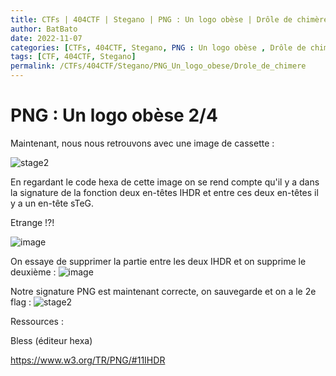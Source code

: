 ```yaml
---
title: CTFs | 404CTF | Stegano | PNG : Un logo obèse | Drôle de chimère
author: BatBato
date: 2022-11-07
categories: [CTFs, 404CTF, Stegano, PNG : Un logo obèse , Drôle de chimère]
tags: [CTF, 404CTF, Stegano]
permalink: /CTFs/404CTF/Stegano/PNG_Un_logo_obese/Drole_de_chimere
---
```


# PNG : Un logo obèse 2/4

Maintenant,  nous nous retrouvons avec une image de cassette : 

![stage2](https://user-images.githubusercontent.com/73934639/174495794-95dbfa77-4d2f-4bb7-a53d-4a1ea81f1eb4.png)


En regardant le code hexa de cette image on se rend compte qu'il y a dans la signature de la fonction deux en-têtes IHDR et entre ces deux en-têtes il y a un en-tête sTeG.

Etrange !?!

![image](https://user-images.githubusercontent.com/73934639/174496636-cc0d1fc6-43f4-4147-a5c1-959d58ea6fdf.png)

 
On essaye de supprimer la partie entre les deux IHDR et on supprime le deuxième :
![image](https://user-images.githubusercontent.com/73934639/174496723-45495724-f1c4-4a08-9079-8b834e693e69.png) 



Notre signature PNG est maintenant correcte, on sauvegarde et on a le 2e flag : 
![stage2](https://user-images.githubusercontent.com/73934639/174496777-d9b597d7-44f8-4c09-8b42-e1367a401328.png)

Ressources :

Bless (éditeur hexa)

https://www.w3.org/TR/PNG/#11IHDR

